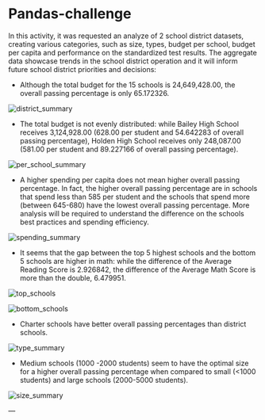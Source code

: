 # Pandas-challenge

In this activity, it was requested an analyze of 2 school district datasets, creating various categories, such as size, types, budget per school, budget per capita and performance on the standardized test results. The aggregate data showcase trends in the school district operation and it will inform future school district priorities and decisions:


* Although the total budget for the 15 schools is 24,649,428.00, the overall passing percentage is only 65.172326. 

![district_summary](https://github.com/githubemail5326/pandas-challenge/blob/main/PyCitySchools/district_summary.PNG)

* The total budget is not evenly distributed: while Bailey High School receives 3,124,928.00 (628.00 per student and 54.642283 of overall passing percentage), Holden High School receives only 248,087.00 (581.00 per student and 89.227166 of overall passing percentage).

![per_school_summary](https://github.com/githubemail5326/pandas-challenge/blob/main/PyCitySchools/per_school_summary.PNG)


* A higher spending per capita does not mean higher overall passing percentage. In fact, the higher overall passing percentage are in schools that spend less than 585 per student and the schools that spend more (between 645-680) have the lowest overall passing percentage. More analysis will be required to understand the difference on the schools best practices and spending efficiency.

![spending_summary](https://github.com/githubemail5326/pandas-challenge/blob/main/PyCitySchools/spending_summary.PNG)


* It seems that the gap between the top 5 highest schools and the bottom 5 schools are higher in math: while the difference of the Average Reading Score is 2.926842, the difference of the Average Math Score is more than the double, 6.479951.

![top_schools](https://github.com/githubemail5326/pandas-challenge/blob/main/PyCitySchools/top_schools.PNG)

![bottom_schools](https://github.com/githubemail5326/pandas-challenge/blob/main/PyCitySchools/bottom_schools.PNG)

* Charter schools have better overall passing percentages than district schools.

![type_summary](https://github.com/githubemail5326/pandas-challenge/blob/main/PyCitySchools/type_summary.PNG)

* Medium schools (1000 -2000 students) seem to have the optimal size for a higher overall passing percentage when compared to small (<1000 students) and large schools (2000-5000 students).

![size_summary](https://github.com/githubemail5326/pandas-challenge/blob/main/PyCitySchools/size_summary.PNG)


—